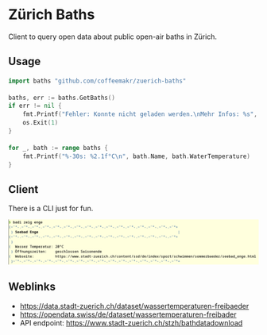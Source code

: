 # Zürich Baths
Client to query open data about public open-air baths in Zürich.

## Usage
```go
import baths "github.com/coffeemakr/zuerich-baths"

baths, err := baths.GetBaths()
if err != nil {
    fmt.Printf("Fehler: Konnte nicht geladen werden.\nMehr Infos: %s", err)
    os.Exit(1)
}

for _, bath := range baths {
    fmt.Printf("%-30s: %2.1f°C\n", bath.Name, bath.WaterTemperature)
}
```


## Client
There is a CLI just for fun.

![Screenshot of the command line interface](screenshot.png)

## Weblinks
* https://data.stadt-zuerich.ch/dataset/wassertemperaturen-freibaeder
* https://opendata.swiss/de/dataset/wassertemperaturen-freibader
* API endpoint: https://www.stadt-zuerich.ch/stzh/bathdatadownload
